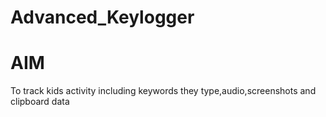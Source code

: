 # Advanced_Keylogger
# AIM  
To track kids activity including keywords they type,audio,screenshots and clipboard data
